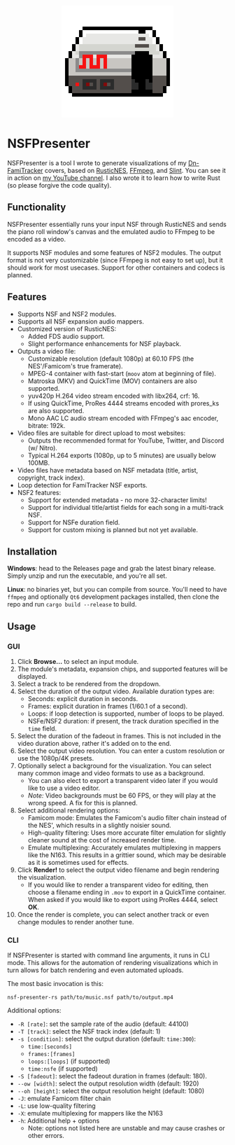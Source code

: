 <p align="center">
    <img src="nsf-presenter-icon-xl.png" />
</p>

# NSFPresenter

NSFPresenter is a tool I wrote to generate visualizations of my
[Dn-FamiTracker][dn-ft] covers, based on [RusticNES][rusticnes],
[FFmpeg][ffmpeg], and [Slint][slint].
You can see it in action on [my YouTube channel][yt]. I also wrote it
to learn how to write Rust (so please forgive the code quality).

## Functionality

NSFPresenter essentially runs your input NSF through RusticNES and
sends the piano roll window's canvas and the emulated audio to FFmpeg
to be encoded as a video.

It supports NSF modules and some features of NSF2 modules. The output
format is not very customizable (since FFmpeg is not easy to set up),
but it should work for most usecases. Support for other containers and
codecs is planned.

## Features

- Supports NSF and NSF2 modules.
- Supports all NSF expansion audio mappers.
- Customized version of RusticNES:
  - Added FDS audio support.
  - Slight performance enhancements for NSF playback.
- Outputs a video file:
  - Customizable resolution (default 1080p) at 60.10 FPS (the NES'/Famicom's true framerate).
  - MPEG-4 container with fast-start (`moov` atom at beginning of file).
  - Matroska (MKV) and QuickTime (MOV) containers are also supported.
  - yuv420p H.264 video stream encoded with libx264, crf: 16.
  - If using QuickTime, ProRes 4444 streams encoded with prores_ks are also supported.
  - Mono AAC LC audio stream encoded with FFmpeg's aac encoder, bitrate: 192k.
- Video files are suitable for direct upload to most websites:
  - Outputs the recommended format for YouTube, Twitter, and Discord (w/ Nitro).
  - Typical H.264 exports (1080p, up to 5 minutes) are usually below 100MB.
- Video files have metadata based on NSF metadata (title, artist, copyright, track index).
- Loop detection for FamiTracker NSF exports.
- NSF2 features:
  - Support for extended metadata - no more 32-character limits!
  - Support for individual title/artist fields for each song in a multi-track NSF.
  - Support for NSFe duration field.
  - Support for custom mixing is planned but not yet available.

## Installation

**Windows**: head to the Releases page and grab the latest binary release. Simply unzip
             and run the executable, and you're all set.

**Linux**: no binaries yet, but you can compile from source. You'll need to have `ffmpeg`
           and optionally `Qt6` development packages installed, then clone the repo and run
           `cargo build --release` to build.

## Usage

### GUI

1. Click **Browse...** to select an input module.
2. The module's metadata, expansion chips, and supported features will
   be displayed.
3. Select a track to be rendered from the dropdown.
4. Select the duration of the output video. Available duration types are:
    - Seconds: explicit duration in seconds.
    - Frames: explicit duration in frames (1/60.1 of a second).
    - Loops: if loop detection is supported, number of loops to be played.
    - NSFe/NSF2 duration: if present, the track duration specified in the
      `time` field.
5. Select the duration of the fadeout in frames. This is not included in the
   video duration above, rather it's added on to the end.
6. Select the output video resolution. You can enter a custom resolution
   or use the 1080p/4K presets.
7. Optionally select a background for the visualization. You can select many
   common image and video formats to use as a background. 
    - You can also elect to export a transparent video later if you would like
      to use a video editor.
    - *Note:* Video backgrounds must be 60 FPS, or they will play at
      the wrong speed. A fix for this is planned.
8. Select additional rendering options:
    - Famicom mode: Emulates the Famicom's audio filter chain instead of the
      NES', which results in a slightly noisier sound.
    - High-quality filtering: Uses more accurate filter emulation for slightly
      cleaner sound at the cost of increased render time.
    - Emulate multiplexing: Accurately emulates multiplexing in mappers like
      the N163. This results in a grittier sound, which may be desirable as
      it is sometimes used for effects.
9. Click **Render!** to select the output video filename and begin rendering
   the visualization.
    - If you would like to render a transparent video for editing, then choose
      a filename ending in `.mov` to export in a QuickTime container. When asked
      if you would like to export using ProRes 4444, select **OK**.
10. Once the render is complete, you can select another track or even change
    modules to render another tune.

### CLI

If NSFPresenter is started with command line arguments, it runs in CLI mode.
This allows for the automation of rendering visualizations which in turn
allows for batch rendering and even automated uploads.

The most basic invocation is this:
```
nsf-presenter-rs path/to/music.nsf path/to/output.mp4
```

Additional options:
- `-R [rate]`: set the sample rate of the audio (default: 44100)
- `-T [track]`: select the NSF track index (default: 1)
- `-s [condition]`: select the output duration (default: `time:300`):
  - `time:[seconds]`
  - `frames:[frames]`
  - `loops:[loops]` (if supported)
  - `time:nsfe` (if supported)
- `-S [fadeout]`: select the fadeout duration in frames (default: 180).
- `--ow [width]`: select the output resolution width (default: 1920)
- `--oh [height]`: select the output resolution height (default: 1080)
- `-J`: emulate Famicom filter chain
- `-L`: use low-quality filtering
- `-X`: emulate multiplexing for mappers like the N163
- `-h`: Additional help + options
  - Note: options not listed here are unstable and may cause crashes or
    other errors.

[dn-ft]: https://github.com/Dn-Programming-Core-Management/Dn-FamiTracker
[rusticnes]: https://github.com/zeta0134/rusticnes-core
[ffmpeg]: https://github.com/FFmpeg/FFmpeg
[slint]: https://slint-ui.com
[yt]: https://youtube.com/@nununoisy
